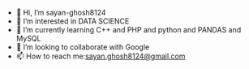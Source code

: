 - 👋 Hi, I’m sayan-ghosh8124
- 👀 I’m interested in DATA SCIENCE
- 🌱 I’m currently learning
      C++ and PHP and python
       and PANDAS and MySQL
- 💞️ I’m looking to collaborate with Google
- 📫 How to reach me:sayan.ghosh8124@gmail.com
<!---
sayan-ghosh8124/sayan-ghosh8124 is a ✨ special ✨ repository because its `README.md` (this file) appears on your GitHub profile.
You can click the Preview link to take a look at your changes.
--->
